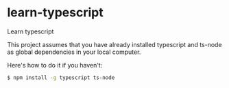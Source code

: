 # learn-typescript
Learn typescript

This project assumes that you have already installed typescript and ts-node as global dependencies in your local computer.

Here's how to do it if you haven't:

```bash
$ npm install -g typescript ts-node
```
